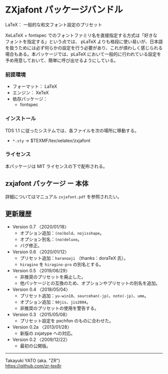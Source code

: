 ZXjafont パッケージバンドル
===========================

LaTeX： 一般的な和文フォント設定のプリセット

XeLaTeX + fontspec でのフォントファミリ名を直接指定する方式は「好きな
フォントを指定する」という点では、 pLaTeX よりも格段に使い易いが、日本語
を扱うためには必ず何らかの設定を行う必要があり、これが煩わしく感じられる
場合もある。本パッケージでは、pLaTeX において一般的に行われている設定を
予め用意しておいて、簡単に呼び出せるようにしている。

### 前提環境

  * フォーマット： LaTeX
  * エンジン： XeTeX
  * 依存パッケージ：
      - fontspec

### インストール

TDS 1.1 に従ったシステムでは、各ファイルを次の場所に移動する。

  - `*.sty`   → $TEXMF/tex/xelatex/zxjafont

### ライセンス

本パッケージは MIT ライセンスの下で配布される。


zxjafont パッケージ ー 本体
---------------------------

詳細についてはマニュアル `zxjafont.pdf` を参照されたい。


更新履歴
--------

  * Version 0.7  〈2020/01/18〉
      - オプション追加：`(no)bold`、`nojisshape`。
      - オプション別名：`(no)deluxe`。
      - バグ修正。
  * Version 0.6  〈2020/01/12〉
      - プリセット追加：`haranoaji` （thanks：doraTeX 氏）。
      - `hiragino` を `hiragino-pro` の別名とする。
  * Version 0.5  〈2019/06/29〉
      - 非推奨のプリセットを廃止した。
      - 他パッケージとの互換のため、オプションやプリセットの別名を追加。
  * Version 0.4  〈2018/05/04〉
      - プリセット追加：`yu-win10`、`sourcehan(-jp)`、`noto(-jp)`、`ume`。
      - オプション追加：`90jis`、`jis2004`。
      - 非推奨のプリセットの使用を警告する。
  * Version 0.3  〈2015/05/08〉
      - プリセット設定を pxchfon のものに合わせた。
  * Version 0.2a 〈2013/01/28〉
      - 新版の zxjatype への対応。
  * Version 0.2  〈2009/12/22〉
      - 最初の公開版。

--------------------
Takayuki YATO (aka. "ZR")  
https://github.com/zr-tex8r
